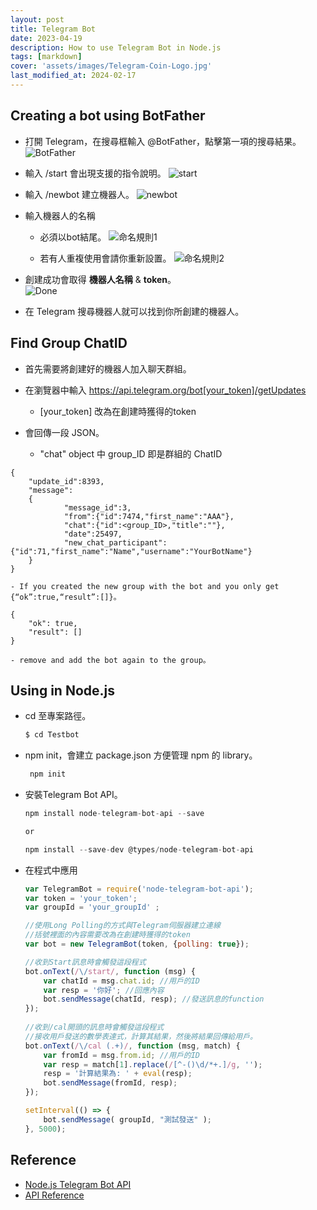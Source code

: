 ```yaml
---
layout: post
title: Telegram Bot
date: 2023-04-19
description: How to use Telegram Bot in Node.js
tags: [markdown]
cover: 'assets/images/Telegram-Coin-Logo.jpg'
last_modified_at: 2024-02-17
--- 
```


## Creating a bot using BotFather  
- 打開 Telegram，在搜尋框輸入 @BotFather，點擊第一項的搜尋結果。
    ![BotFather](https://hackmd.io/_uploads/Bk5linasp.png)

- 輸入 /start 會出現支援的指令說明。
    ![start](https://hackmd.io/_uploads/rJ1_nhToa.png)

- 輸入 /newbot 建立機器人。
    ![newbot](https://hackmd.io/_uploads/SJ_Manpsa.png)
    
- 輸入機器人的名稱

    - 必須以bot結尾。
    ![命名規則1](https://hackmd.io/_uploads/ByN41TTsp.png)
	
    - 若有人重複使用會請你重新設置。
    ![命名規則2](https://hackmd.io/_uploads/B13E1pTj6.png)
	

- 創建成功會取得 **機器人名稱** & **token**。  
    ![Done](https://hackmd.io/_uploads/rJkie6Ti6.png)  

- 在 Telegram 搜尋機器人就可以找到你所創建的機器人。  

## Find Group ChatID  
- 首先需要將創建好的機器人加入聊天群組。

- 在瀏覽器中輸入 https://api.telegram.org/bot[your_token]/getUpdates
    - [your_token] 改為在創建時獲得的token

- 會回傳一段 JSON。
    - "chat" object 中 group_ID 即是群組的 ChatID
```
{
	"update_id":8393,
	"message":
    {
			"message_id":3,
			"from":{"id":7474,"first_name":"AAA"},
			"chat":{"id":<group_ID>,"title":""},
			"date":25497,
			"new_chat_participant":{"id":71,"first_name":"Name","username":"YourBotName"}
    }
}
```
    - If you created the new group with the bot and you only get {“ok”:true,“result”:[]}。  
```
{
	"ok": true,
    "result": []
}
```
    - remove and add the bot again to the group。  
    

## Using in Node.js  
- cd 至專案路徑。  
    ``` js
    $ cd Testbot
    ```
- npm init，會建立 package.json 方便管理 npm 的 library。  
    ``` js
     npm init
    ```
- 安裝Telegram Bot API。  
    ``` js
    npm install node-telegram-bot-api --save

    or

    npm install --save-dev @types/node-telegram-bot-api
    ```
    
- 在程式中應用

	``` js
	var TelegramBot = require('node-telegram-bot-api');
	var token = 'your_token';
	var groupId = 'your_groupId' ;
	
	//使用Long Polling的方式與Telegram伺服器建立連線
	//括號裡面的內容需要改為在創建時獲得的token
	var bot = new TelegramBot(token, {polling: true});
	
	//收到Start訊息時會觸發這段程式
	bot.onText(/\/start/, function (msg) {
		var chatId = msg.chat.id; //用戶的ID
		var resp = '你好'; //回應內容
		bot.sendMessage(chatId, resp); //發送訊息的function
	});
	 
	//收到/cal開頭的訊息時會觸發這段程式
	//接收用戶發送的數學表達式，計算其結果，然後將結果回傳給用戶。
	bot.onText(/\/cal (.+)/, function (msg, match) {
		var fromId = msg.from.id; //用戶的ID
		var resp = match[1].replace(/[^-()\d/*+.]/g, '');
		resp = '計算結果為: ' + eval(resp);
		bot.sendMessage(fromId, resp);
	});

	setInterval(() => {
		bot.sendMessage( groupId, "測試發送" );
	}, 5000);
	```

## Reference  
- [Node.js Telegram Bot API](https://github.com/yagop/node-telegram-bot-api)  
- [API Reference](https://github.com/yagop/node-telegram-bot-api/blob/master/doc/api.md)  
